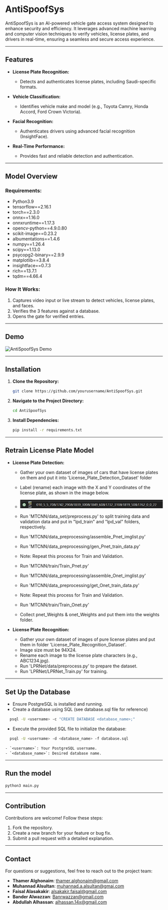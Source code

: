 # AntiSpoofSys

AntiSpoofSys is an AI-powered vehicle gate access system designed to enhance security and efficiency. It leverages advanced machine learning and computer vision techniques to verify vehicles, license plates, and drivers in real-time, ensuring a seamless and secure access experience.

---

## Features

- **License Plate Recognition:**
  - Detects and authenticates license plates, including Saudi-specific formats.
 

- **Vehicle Classification:**
  - Identifies vehicle make and model (e.g., Toyota Camry, Honda Accord, Ford Crown Victoria).

- **Facial Recognition:**
  - Authenticates drivers using advanced facial recognition (InsightFace).


- **Real-Time Performance:**
  - Provides fast and reliable detection and authentication.

---

## Model Overview

### **Requirements:**
-  Python3.9
-  tensorflow==2.16.1
-  torch==2.3.0
-  onnx==1.16.0
-  onnxruntime==1.17.3
-  opencv-python==4.9.0.80
-  scikit-image==0.23.2
-  albumentations==1.4.6
-  numpy==1.26.4
-  scipy==1.13.0
-  psycopg2-binary==2.9.9
-  matplotlib==3.8.4
-  insightface==0.7.3
-  rich==13.7.1
-  tqdm==4.66.4

### **How It Works:**
1. Captures video input or live stream to detect vehicles, license plates, and faces.
2. Verifies the 3 features against a database.
3. Opens the gate for verified entries.

---

## Demo

![AntiSpoofSys Demo](result.gif)



---

## Installation

1. **Clone the Repository:**
   ```bash
   git clone https://github.com/yourusername/AntiSpoofSys.git
   ```

2. **Navigate to the Project Directory:**
   ```bash
   cd AntiSpoofSys
   ```

3. **Install Dependencies:**
   ```bash
   pip install -r requirements.txt
   ```


 ---
## Retrain License Plate Model
- **License Plate Detection:**
  - Gather your own dataset of images of cars that have license plates on them and put it into 'License_Plate_Detection_Dataset' folder
  - Label (rename) each image with the X and Y coordinates of the license plate, as shown in the image below.
  - ![Lable images](Screenshot.png)
  - Run 'MTCNN/data_set/preprocess.py' to split training data and validation data and put in "lpd_train" and "lpd_val" folders, respectively.
  - Run 'MTCNN/data_preprocessing/assemble_Pnet_imglist.py'
  - Run 'MTCNN/data_preprocessing/gen_Pnet_train_data.py'
  - Note: Repeat this process for Train and Validation.
  - Run 'MTCNN/train/Train_Pnet.py'
    
  - Run 'MTCNN/data_preprocessing/assemble_Onet_imglist.py'
  - Run 'MTCNN/data_preprocessing/get_Onet_train_data.py'
  - Note: Repeat this process for Train and Validation.
  - Run 'MTCNN/train/Train_Onet.py'
 
  - Collect pnet_Weights & onet_Weights and put them into the weights folder.

- **License Plate Recognition:**
  - Gather your own dataset of images of pure license plates and put them in folder 'License_Plate_Recognition_Dataset'.
  - Image size must be 94X24.
  - Rename each image to the license plate characters (e.g., ABC1234.jpg).
  - Run 'LPRNet/data/preprocess.py' to prepare the dataset.
  - Run 'LPRNet/LPRNet_Train.py' for training.

---

## Set Up the Database
   - Ensure PostgreSQL is installed and running.
   - Create a database using SQL (see database.sql file for reference)
     
   ```bash
     psql -U <username> -c "CREATE DATABASE <database_name>;"
   ```
   - Execute the provided SQL file to initialize the database:
     
  ```bash
    psql -U <username> -d <database_name> -f database.sql
  ```

    - `<username>`: Your PostgreSQL username.
    - `<database_name>`: Desired database name.
    
---


## Run the model
   ```bash
   python3 main.py
   ```


---

## Contribution

Contributions are welcome! Follow these steps:
1. Fork the repository.
2. Create a new branch for your feature or bug fix.
3. Submit a pull request with a detailed explanation.

---

## Contact

For questions or suggestions, feel free to reach out to the project team:
- **Thamer Alghonaim**: thamer.alghonaim@gmail.com
- **Muhannad Alsultan**: muhannad.a.alsultan@gmai.com
- **Faisal Alasakakir**: alsakakir.faisal@gmail.com
- **Bander Alwazzan**: Banrwazzan@gmail.com
- **Abdullah Alhassan**: alhassan.14x@gmail.com
